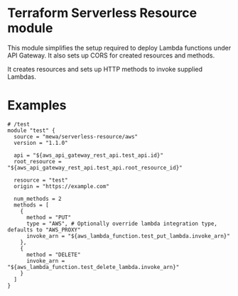 # Terraform Serverless Resource module

This module simplifies the setup required to deploy Lambda functions under API Gateway. It also sets up CORS for created resources and methods.

It creates resources and sets up HTTP methods to invoke supplied Lambdas.

# Examples

```hcl
# /test
module "test" {
  source = "mewa/serverless-resource/aws"
  version = "1.1.0"

  api = "${aws_api_gateway_rest_api.test_api.id}"
  root_resource = "${aws_api_gateway_rest_api.test_api.root_resource_id}"

  resource = "test"
  origin = "https://example.com"

  num_methods = 2
  methods = [
    {
      method = "PUT"
      type = "AWS", # Optionally override lambda integration type, defaults to "AWS_PROXY"
      invoke_arn = "${aws_lambda_function.test_put_lambda.invoke_arn}"
    },
    {
      method = "DELETE"
      invoke_arn = "${aws_lambda_function.test_delete_lambda.invoke_arn}"
    }
  ]
}
```
